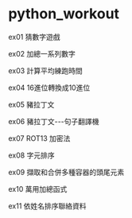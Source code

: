 # python_workout

ex01 猜數字遊戲

ex02 加總一系列數字

ex03 計算平均練跑時間

ex04 16進位轉換成10進位

ex05 豬拉丁文

ex06 豬拉丁文---句子翻譯機

ex07 ROT13 加密法

ex08 字元排序

ex09 擷取和合併多種容器的頭尾元素

ex10 萬用加總函式

ex11 依姓名排序聯絡資料


